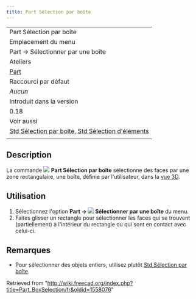 ```yaml
---
title: Part Sélection par boîte
---
```

|  |
| --- |
| Part Sélection par boîte |
| Emplacement du menu |
| Part → Sélectionner par une boîte |
| Ateliers |
| [Part](/Part_Workbench/fr "Part Workbench/fr") |
| Raccourci par défaut |
| *Aucun* |
| Introduit dans la version |
| 0.18 |
| Voir aussi |
| [Std Sélection par boîte](/Std_BoxSelection/fr "Std BoxSelection/fr"), [Std Sélection d'éléments](/Std_BoxElementSelection/fr "Std BoxElementSelection/fr") |
|  |

## Description

La commande ![](/images/Part_BoxSelection.svg) **Part Sélection par boîte** sélectionne des faces par une zone rectangulaire, une boîte, définie par l'utilisateur, dans la [vue 3D](/3D_view/fr "3D view/fr").

## Utilisation

1. Sélectionnez l'option **Part → ![](/images/Part_BoxSelection.svg) Sélectionner par une boîte** du menu.
2. Faites glisser un rectangle pour sélectionner les faces qui se trouvent (partiellement) à l'intérieur du rectangle ou qui sont en contact avec celui-ci.

## Remarques

* Pour sélectionner des objets entiers, utilisez plutôt [Std Sélection par boîte](/Std_BoxSelection/fr "Std BoxSelection/fr").

Retrieved from "<http://wiki.freecad.org/index.php?title=Part_BoxSelection/fr&oldid=1558076>"